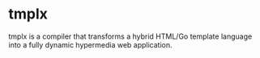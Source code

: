 # tmplx

tmplx is a compiler that transforms a hybrid HTML/Go template language into a fully dynamic hypermedia web application.
